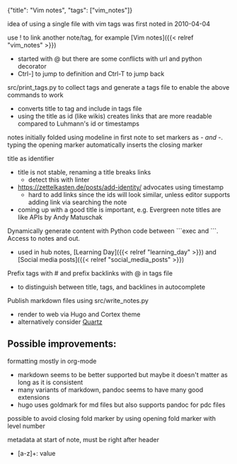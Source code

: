 {"title": "Vim notes", "tags": ["vim_notes"]}

idea of using a single file with vim tags was first noted in 2010-04-04

use ! to link another note/tag, for example [Vim notes]({{< relref "vim_notes" >}})
* started with @ but there are some conflicts with url and python decorator
* Ctrl-] to jump to definition and Ctrl-T to jump back

src/print_tags.py to collect tags and generate a tags file to enable the above commands to work
* converts title to tag and include in tags file
* using the title as id (like wikis) creates links that are more readable compared to Luhmann's id or timestamps

notes initially folded using modeline in first note to set markers as *- and -*.
typing the opening marker automatically inserts the closing marker

title as identifier
* title is not stable, renaming a title breaks links
  * detect this with linter
* https://zettelkasten.de/posts/add-identity/ advocates using timestamp
  * hard to add links since the ids will look similar, unless editor supports adding link via searching the note
* coming up with a good title is important, e.g. Evergreen note titles are like APIs by Andy Matuschak

Dynamically generate content with Python code between \```exec and \```. Access to notes and out.
* used in hub notes, [Learning Day]({{< relref "learning_day" >}}) and [Social media posts]({{< relref "social_media_posts" >}})

Prefix tags with # and prefix backlinks with @ in tags file
* to distinguish between title, tags, and backlines in autocomplete

Publish markdown files using src/write_notes.py
* render to web via Hugo and Cortex theme
* alternatively consider [Quartz](https://quartz.jzhao.xyz/)

## Possible improvements:
formatting mostly in org-mode
* markdown seems to be better supported but maybe it doesn't matter as long as it is consistent
* many variants of markdown, pandoc seems to have many good extensions
* hugo uses goldmark for md files but also supports pandoc for pdc files

possible to avoid closing fold marker by using opening fold marker with level number

metadata at start of note, must be right after header
* [a-z]+: value
